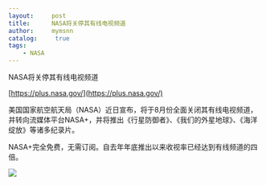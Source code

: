 ```yaml
---
layout:     post
title:      NASA将关停其有线电视频道
author:     mymsnn
catalog: 	 true
tags:
    - NASA
---
```

NASA将关停其有线电视频道

[https://plus.nasa.gov/](https://plus.nasa.gov/)

美国国家航空航天局（NASA）近日宣布，将于8月份全面关闭其有线电视频道，并转向流媒体平台NASA+，并将推出《行星防御者》、《我们的外星地球》、《海洋绽放》等诸多纪录片。

NASA+完全免费，无需订阅。自去年年底推出以来收视率已经达到有线频道的四倍。

![](https://pic.imgdb.cn/item/66aa4657d9c307b7e95a3811.jpg)
